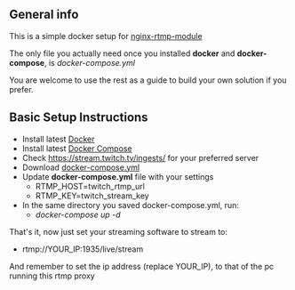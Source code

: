 ## General info
This is a simple docker setup for [nginx-rtmp-module](https://github.com/sergey-dryabzhinsky/nginx-rtmp-module)

The only file you actually need once you installed __docker__ and __docker-compose__, is _docker-compose.yml_

You are welcome to use the rest as a guide to build your own solution if you prefer.

## Basic Setup Instructions
* Install latest [Docker](https://docs.docker.com/engine/install/)
* Install latest [Docker Compose](https://docs.docker.com/compose/install/)
* Check https://stream.twitch.tv/ingests/ for your preferred server
* Download [docker-compose.yml](https://raw.githubusercontent.com/dutchieToes/rtmp-proxy/master/docker-compose.yml)
* Update __docker-compose.yml__ file with your settings
  * RTMP_HOST=twitch_rtmp_url
  * RTMP_KEY=twitch_stream_key
* In the same directory you saved docker-compose.yml, run: 
  * _docker-compose up -d_

That's it, now just set your streaming software to stream to:
* rtmp://YOUR_IP:1935/live/stream

And remember to set the ip address (replace YOUR_IP), to that of the pc running this rtmp proxy

